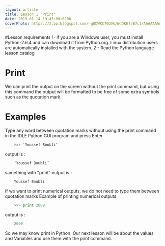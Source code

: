 ```yaml
---
layout: article
title: Lesson 1 "Print"
date: 2019-01-14 19:45:00+0200
coverPhoto: https://2.bp.blogspot.com/-gODWRC76DDk/WdDKEfsB7cI/AAAAAAAAACU/fjVAjYqT42MaFQqRuA4HiTEW5w9MtlZbwCLcBGAs/w1200-h630-p-k-no-nu/print_1.PNG
---
```


#Lesson requirements
	1- If you are a Windows user, you must install Python-2.6.4 and can download it from Python.org. Linux distribution users are automatically installed with the system.
	2 - Read the Python language lesson catalog

# Print 
We can print the output on the screen without the print command, but using this command the output will be formatted to be free of some extra symbols such as the quotation mark.

# Examples
Type any word between quotation marks without using the print command in the IDLE Python GUI program and press Enter

```python
	>>> ‘Youssef Boubli’

```

output is :
```python
	‘Youssef Boubli’
```

samething with "print" 
output is :
```python
	Youssef Boubli
```

If we want to print numerical outputs, we do not need to type them between quotation marks
Example of printing numerical outputs
```python
	>>> print 2009
```
output is :
```python
	2009
```

So we may know print in Python.
Our next lesson will be about the values and Variables and use them with the print command.


